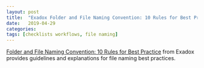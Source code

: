 ```yaml
---
layout: post
title:  "Exadox Folder and File Naming Convention: 10 Rules for Best Practice"
date:   2019-04-29
categories: 
tags: [checklists workflows, file naming]
---
```

[Folder and File Naming Convention: 10 Rules for Best Practice](http://www.exadox.com/en/articles/file-naming-convention-ten-rules-best-practice) from Exadox provides guidelines and explanations for file naming best practices.
